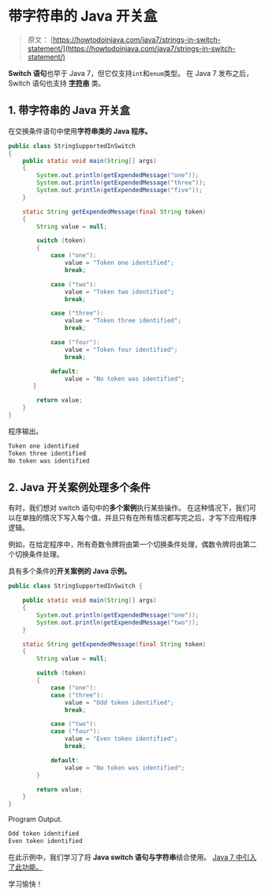 # 带字符串的 Java 开关盒

> 原文： [https://howtodoinjava.com/java7/strings-in-switch-statement/](https://howtodoinjava.com/java7/strings-in-switch-statement/)

**Switch 语句**也早于 Java 7，但它仅支持`int`和`enum`类型。 在 Java 7 发布之后，Switch 语句也支持 [**字符串**](https://howtodoinjava.com/java-string/) 类。

## 1\. 带字符串的 Java 开关盒

在交换条件语句中使用**字符串类的 Java 程序。**

```java
public class StringSupportedInSwitch 
{
	public static void main(String[] args)
	{
		System.out.println(getExpendedMessage("one"));
		System.out.println(getExpendedMessage("three"));
		System.out.println(getExpendedMessage("five"));
	}

	static String getExpendedMessage(final String token) 
    {
        String value = null;

        switch (token) 
        {
            case ("one"):
                value = "Token one identified";
                break;

            case ("two"):
                value = "Token two identified";
                break;

            case ("three"):
                value = "Token three identified";
                break;

            case ("four"):
                value = "Token four identified";
                break;

            default:
                value = "No token was identified";
       }

        return value;
    }
}

```

程序输出。

```java
Token one identified
Token three identified
No token was identified

```

## 2\. Java 开关案例处理多个条件

有时，我们想对 switch 语句中的**多个案例**执行某些操作。 在这种情况下，我们可以在单独的情况下写入每个值，并且只有在所有情况都写完之后，才写下应用程序逻辑。

例如，在给定程序中，所有奇数令牌将由第一个切换条件处理，偶数令牌将由第二个切换条件处理。

具有多个条件的**开关案例的 Java 示例。**

```java
public class StringSupportedInSwitch {

	public static void main(String[] args) 
	{
		System.out.println(getExpendedMessage("one"));
		System.out.println(getExpendedMessage("two"));
	}

	static String getExpendedMessage(final String token) 
	{
		String value = null;

		switch (token) 
		{
			case ("one"):
			case ("three"):
				value = "Odd token identified";
				break;

			case ("two"):
			case ("four"):
				value = "Even token identified";
				break;

			default:
				value = "No token was identified";
		}

		return value;
	}
}

```

Program Output.

```java
Odd token identified
Even token identified

```

在此示例中，我们学习了将 **Java switch 语句与字符串**结合使用。 [Java 7 中引入了此功能。](https://howtodoinjava.com/java7/java-7-changes-features-and-enhancements/)

学习愉快！